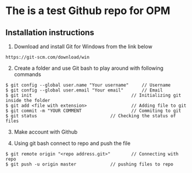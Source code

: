 # The is a test Github repo for OPM

## Installation instructions

1. Download and install Git for Windows from the link below

```
https://git-scm.com/download/win
```

2. Create a folder and use Git bash to play around with following commands

```
$ git config --global user.name "Your username"		// Username
$ git config --global user.email "Your email"		// Email
$ git init                            			// Initializing git inside the folder
$ git add <file with extension>       			// Adding file to git
$ git commit -m "YOUR COMMENT	      			// Commiting to git
$ git status 			      			// Checking the status of files
```  
3. Make account with Github

4. Using git bash connect to repo and push the file

```
$ git remote origin "<repo address.git>"		// Connecting with repo
$ git push -u origin master				// pushing files to repo
```